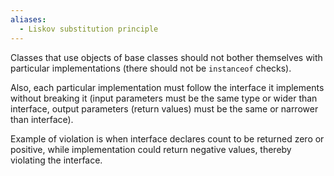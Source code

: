 ```yaml
---
aliases:
  - Liskov substitution principle
---
```

Classes that use objects of base classes should not bother themselves with particular implementations (there should not be `instanceof` checks). 

Also, each particular implementation must follow the interface it implements without breaking it (input parameters must be the same type or wider than interface, output parameters (return values) must be the same or narrower than interface). 

Example of violation is when interface declares count to be returned zero or positive, while implementation could return negative values, thereby violating the interface.

